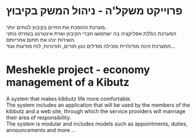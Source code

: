 # פרוייקט משקל'ה - ניהול המשק בקיבוץ
מערכת ההופכת את החיים בקיבוץ לנוחים יותר.  
המערכת כוללת אפליקציה בה ישתמשו חברי הקיבוץ וארת אינטרנט בעזרתו נותני השירות ינהו את תחום אחריותם.  
המערכת הינה מודולרית ומכילה מודלים כגון תורים, תורנויות, לוח מודעות ועוד...  

# Meshekle project - economy management of a Kibutz
 A system that makes kibbutz life more comfortable.  
The system includes an application that will be used by the members of the kibbutz and a web site, through which the service providers will mannage their area of responsibility.  
The system is modular and includes models such as appointments, duties, announcements and more ...
